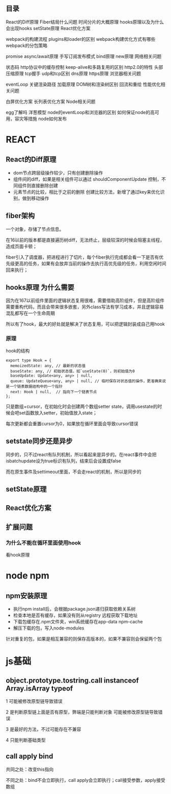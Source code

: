 ## 目录
React的Diff原理 Fiber结局什么问题 时间分片的大概原理 hooks原理以及为什么会出现hooks setState原理 React优化方案

webpack的构建流程 plugins和loader的区别 webpack构建优化方式有哪些 webpack的分包策略 

promise async/await原理 手写订阅发布模式 bind原理 new原理 网络相关问题

状态码 http协议中的缓存控制 keep-alive和多路复用的区别 http2.0的特性 头部压缩原理 tcp握手 udp和tcp区别 dns原理 https原理 浏览器相关问题

eventLoop 关键渲染路径 加载原理 DOM树和渲染树区别 回流和重绘 性能优化相关问题

白屏优化方案 长列表优化方案 Node相关问题

egg了解吗 洋葱模型 node的eventLoop和浏览器的区别 如何保证node的高可用，容灾等措施 node如何发布

# REACT
## React的Diff原理
+ dom节点跨层级操作较少，只有创建删除操作
+ 组件间的diff，如果是相关组件可以通过 shouldComponentUpdate 控制，不同组件则直接删除创建
+ 元素节点的比较，相比于之前的删除 创建比较方法，新增了通过key来优化识别，做到移动操作

## fiber架构
一个对象，存储了节点信息。

在16以前的版本都是直接遍历树diff，无法终止，层级较深的时候会阻塞主线程，造成页面卡顿；

fiber引入了调度器，把进程进行了切片，每个fiber执行完成都会看一下是否有优先级更高的任务，如果有会放弃当前的操作去执行高优先级的任务，利用空闲时间回来执行；

## hooks原理 为什么需要
因为在167以前组件里面的逻辑状态复用很难，需要借助高阶组件，但是高阶组件需要重构代码，而且会带来很多嵌套，另外class写法有学习成本，并且逻辑容易混乱都写在一个生命周期

所以有了hook，最大的好处就是解决了状态复用，可以把逻辑封装成自己用hook

### 原理 
hook的结构
```
export type Hook = {
  memoizedState: any, // 最新的状态值
  baseState: any, // 初始状态值，如`useState(0)`，则初始值为0
  baseUpdate: Update<any, any> | null,
  queue: UpdateQueue<any, any> | null, // 临时保存对状态值的操作，更准确来说是一个链表数据结构中的一个指针
  next: Hook | null,  // 指向下一个链表节点
};
```
只是数组+cursor，在初始化时会创建两个数组setter state，调用usestate的时候会吧set函数放入setter，初始值放入state；

每次更新都会重置cursor为0，如果放在循环里面会导致cursor错误

## setstate同步还是异步
同步的，只不过react有队列机制，所以看起来是异步的。在react事件中会把isbatchupdate设为true标识有队列，结束后会设置成false

而在原生事件及settimeout里面，不会走react的机制，所以是同步的


## setState原理

## React优化方案

## 扩展问题
### 为什么不能在循环里面使用hook
看hook原理

# node npm
## npm安装原理
+ 执行npm install后，会根据package.json递归获取依赖关系树
+ 检查本地是否有缓存，如果没有则从registry 远程获取下载地址
+ 下载包缓存在.npm文件夹，win系统缓存在app-data npm-cache
+ 解压下载的包，写入node-modules

针对重复的包，如果是相互兼容的则保存高版本的，如果不兼容则会保留两个包

# js基础
## object.prototype.tostring.call instanceof Array.isArray typeof
1 可能被修改原型链导致错误

2 是判断原型链上面是否有原型，弊端是只能判断对象 可能被修改原型链导致错误

3 是最好的方法，不过可能存在不兼容

4 只能判断基础类型

## call apply bind
共同之处：改变this指向

不同之处：bind不会立即执行，call apply会立即执行；call接受参数，apply接受数组

